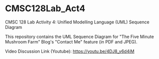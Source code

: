 # CMSC128Lab_Act4
CMSC 128 Lab Activity 4: Unified Modelling Language (UML) Sequence Diagram

This repository contains the UML Sequence Diagram for "The Five Minute Mushroom Farm" Blog's "Contact Me" feature (in PDF and JPEG).

Video Discussion Link (Youtube): https://youtu.be/4DJ8_v6d4iM
